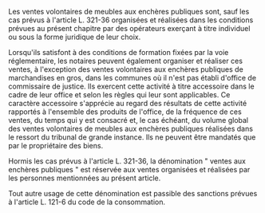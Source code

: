 Les ventes volontaires de meubles aux enchères publiques sont, sauf les cas prévus à l'article L. 321-36 organisées et réalisées dans les conditions prévues au présent chapitre par des opérateurs exerçant à titre individuel ou sous la forme juridique de leur choix.

Lorsqu'ils satisfont à des conditions de formation fixées par la voie réglementaire, les notaires peuvent également organiser et réaliser ces ventes, à l'exception des ventes volontaires aux enchères publiques de marchandises en gros, dans les communes où il n'est pas établi d'office de commissaire de justice. Ils exercent cette activité à titre accessoire dans le cadre de leur office et selon les règles qui leur sont applicables. Ce caractère accessoire s'apprécie au regard des résultats de cette activité rapportés à l'ensemble des produits de l'office, de la fréquence de ces ventes, du temps qui y est consacré et, le cas échéant, du volume global des ventes volontaires de meubles aux enchères publiques réalisées dans le ressort du tribunal de grande instance. Ils ne peuvent être mandatés que par le propriétaire des biens.

Hormis les cas prévus à l'article L. 321-36, la dénomination " ventes aux enchères publiques " est réservée aux ventes organisées et réalisées par les personnes mentionnées au présent article.

Tout autre usage de cette dénomination est passible des sanctions prévues à l'article L. 121-6 du code de la consommation.
